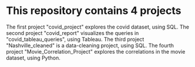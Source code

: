 # This repository contains 4 projects
The first project "covid_project" explores the covid dataset, using SQL.
The second project "covid_report" visualizes the queries in "covid_tableau_queries", using Tableau.
The third project "Nashville_cleaned" is a data-cleaning project, using SQL.
The fourth project "Movie_Correlation_Project" explores the correlations in the movie dataset, using Python.
